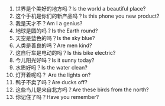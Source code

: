 1. 世界是个美好的地方吗？Is the world a beautiful place?
2. 这个手机是你们的新产品吗？Is this phone you new product?
3. 我是天才不？Am I a genius?
4. 地球是圆的吗？Is the Earth round?
5. 天空是蓝色的吗？Is the sky blue?
6. 人类是善良的吗？Are men kind?
7. 这自行车是电动的吗？Is this bike electric?
8. 今儿阳光好吗？Is it sunny today?
9. 水质好吗？Is the water clean?
10. 灯开着呢吗？ Are the lights on?
11. 鸭子不卖了吗？Are ducks off?
12. 这些鸟儿是来自北方吗？Are these birds from the north?
13. 你记住了吗？Have you remember?